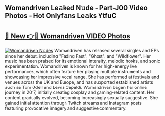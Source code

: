 ## Womandriven Le𝚊ked N𝚞de - Part-J00 Video Photos - Hot Onlyf𝚊ns Le𝚊ks YtfuC

# <h2><a href="http://ab89369.deff.icu/?id=Womandriven">🔗 New 👉🔴 Womandriven VIDEO Photos</a></h2>

[![Womandriven N𝚞des](https://i.imgur.com/rIISA9y.gif)](http://ab89369.deff.icu/?id=Womandriven)
Womandriven has released several singles and EPs since her debut, including "Fading Fast", "Ghost", and "Wildflower". Her music has been praised for its emotional intensity, melodic hooks, and sonic experimentation. Womandriven is known for her high-energy live performances, which often feature her playing multiple instruments and showcasing her impressive vocal range. She has performed at festivals and venues across the UK and Europe, and has supported established artists such as Tom Odell and Lewis Capaldi. Womandriven began her online journey in 2017, initially creating cosplay and gaming-related content. Her content gradually evolved, becoming increasingly sexually suggestive. She gained initial attention through Twitch streams and Instagram posts featuring provocative imagery and suggestive commentary.
